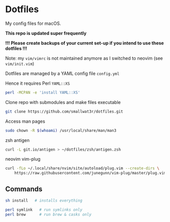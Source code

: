 # Dotfiles  

My config files for macOS.  

**This repo is updated super frequently**  

**!!! Please create backups of your current set-up if you intend to use these dotfiles !!!**  

Note: my `vim/vimrc` is not maintained anymore as I switched to neovim (see `vim/init.vim`)  

Dotfiles are managed by a YAML config file `config.yml`  

Hence it requires Perl `YAML::XS` 
```sh
perl -MCPAN -e 'install YAML::XS'
```

Clone repo with submodules and make files executable  
```sh
git clone https://github.com/smallwat3r/dotfiles.git
```

Access man pages  
```sh
sudo chown -R $(whoami) /usr/local/share/man/man3
```

zsh antigen  
```sh
curl -L git.io/antigen > ~/dotfiles/zsh/antigen.zsh
```

neovim vim-plug  
```sh
curl -fLo ~/.local/share/nvim/site/autoload/plug.vim --create-dirs \
    https://raw.githubusercontent.com/junegunn/vim-plug/master/plug.vim
```

## Commands
```sh
sh install   # installs everything

perl symlink   # run symlinks only
perl brew      # run brew & casks only
```

